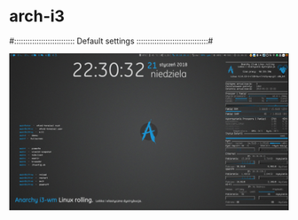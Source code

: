 # arch-i3

#::::::::::::::::::::::::::: Default settings ::::::::::::::::::::::::::::::::#

![ScreenShot](screenshot.10.png " i3status")
